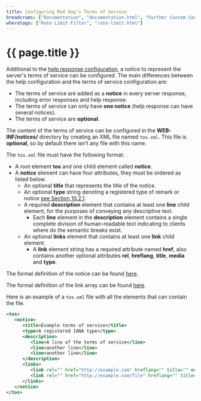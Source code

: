 ```yaml
---
title: Configuring Red Dog's Terms of Service
breadcrums: ["Documentation", "documentation.html", "Further Custom Configuration", "documentation.html#further-custom-configuration"]
wheretogo: ["Rate Limit Filter", "rate-limit.html"]
---
```


# {{ page.title }}

Additional to the [help response configuration](help-response.html), a notice to represent the server's terms of service can be configured. The main differences between the help configuration and the terms of service configuration are:
* The terms of service are added as a **notice** in every server response, including error responses and help response.
* The terms of service can only have **one notice** (help response can have several notices).
* The terms of service are **optional**.

The content of the terms of service can be configured in the **WEB-INF/notices/** directory by creating an XML file named `tos.xml`. This file is **optional**, so by default there isn't any file with this name.

The `tos.xml` file must have the following format:

- A root element **tos** and one child element called **notice**.
- A **notice** element can have four attributes, they must be ordered as listed below.
	- An optional **title** that represents the title of the notice.
	- An optional **type** string denoting a registered type of remark or notice [see Section 10.2.1](https://tools.ietf.org/html/rfc7483#section-10.2.1).
	- A required **description** element that contains at least one **line** child element, for the purposes of conveying any descriptive text.
		- Each **line** element in the **description** element contains a single complete division of human-readable text indicating to clients where do the semantic breaks exist.
	- An optional **links** element that contains at least one **link** child element.
		- A **link** element string has a required attribute named **href**, also contains another optional attributes **rel**, **hreflang**, **title**, **media** and **type**.
	
The formal definition of the notice can be found [here](https://tools.ietf.org/html/rfc7483#section-4.3 "Notices").
	
The formal definition of the link array can be found [here](https://tools.ietf.org/html/rfc7483#section-4.2 "Links").

Here is an example of a `tos.xml` file with all the elements that can contain the file.

```xml
<tos>
   <notice>
      <title>Example terms of service</title>
      <type>A registered IANA type</type>
      <description>
         <line>A line of the terms of service</line>
         <line>another line</line>
         <line>another line</line>
      </description>
      <links>
         <link rel="" href="http://example.com" hreflang="" title="" media="" type="">http://example.com</link>
         <link rel="" href="http://example.com/file" hreflang="" title="" media="" type="">http://example.com/file</link>
      </links>
   </notice>
</tos>
```
